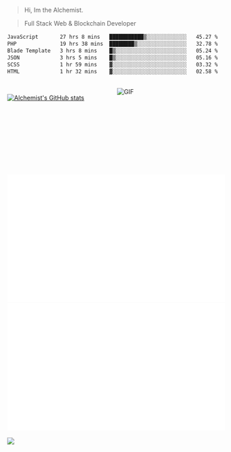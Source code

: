 > Hi, Im the Alchemist.

> Full Stack Web & Blockchain Developer


<!--START_SECTION:waka-->

```text
JavaScript       27 hrs 8 mins   ███████████▒░░░░░░░░░░░░░   45.27 %
PHP              19 hrs 38 mins  ████████▒░░░░░░░░░░░░░░░░   32.78 %
Blade Template   3 hrs 8 mins    █▒░░░░░░░░░░░░░░░░░░░░░░░   05.24 %
JSON             3 hrs 5 mins    █▒░░░░░░░░░░░░░░░░░░░░░░░   05.16 %
SCSS             1 hr 59 mins    ▓░░░░░░░░░░░░░░░░░░░░░░░░   03.32 %
HTML             1 hr 32 mins    ▓░░░░░░░░░░░░░░░░░░░░░░░░   02.58 %
```

<!--END_SECTION:waka-->


<br />

<img align="right" alt="GIF" src="https://user-images.githubusercontent.com/5355808/139111924-210cc6fa-9fb1-4dac-929d-6324a5836a92.gif" width="250" height="200" />

[![Alchemist's GitHub stats](https://github-readme-stats.vercel.app/api?username=DrMaxis&show_icons=true&theme=outrun&count_private=true)](#)

![](https://raw.githubusercontent.com/DrMaxis/github-stats-transparent/output/generated/overview.svg)
![](https://raw.githubusercontent.com/DrMaxis/github-stats-transparent/output/generated/languages.svg)

 
<a href="https://count.getloli.com/"><img src="https://count.getloli.com/get/@:maxis-the-alchemist?theme=rule34"></a>
<!-- https://count.getloli.com/get/@alchemist?theme=rule34 -->
<br>


